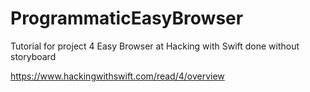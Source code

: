 # ProgrammaticEasyBrowser
Tutorial for project 4 Easy Browser at Hacking with Swift done without storyboard

https://www.hackingwithswift.com/read/4/overview

